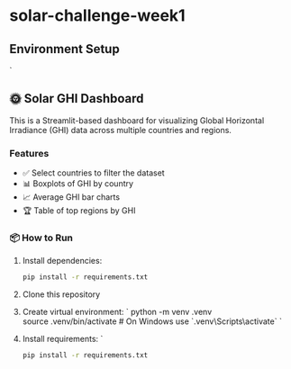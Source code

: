 # solar-challenge-week1
## Environment Setup


   \`

   ## 🌞 Solar GHI Dashboard

This is a Streamlit-based dashboard for visualizing Global Horizontal Irradiance (GHI) data across multiple countries and regions.

### Features

- ✅ Select countries to filter the dataset
- 📊 Boxplots of GHI by country
- 📈 Average GHI bar charts
- 🏆 Table of top regions by GHI

### 📦 How to Run

1. Install dependencies:

   ```bash
   pip install -r requirements.txt
1. Clone this repository
2. Create virtual environment:
   \`
   python -m venv .venv \
   source .venv/bin/activate  # On Windows use \`.venv\\Scripts\\activate\`
   \`
3. Install requirements:
   \`
    ```bash
   pip install -r requirements.txt